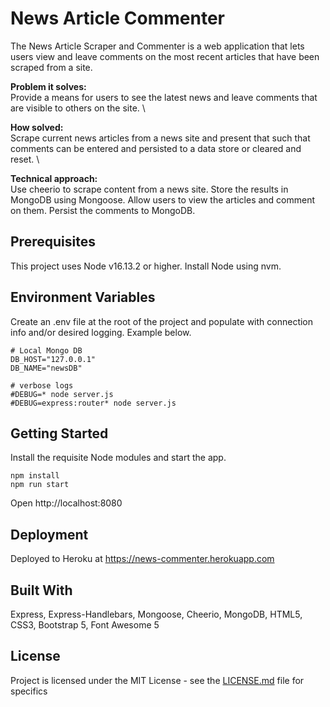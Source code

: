 # News Article Commenter

The News Article Scraper and Commenter is a web application that lets users view and leave comments on the most recent articles that have been scraped from a site.

**Problem it solves:** \
Provide a means for users to see the latest news and leave comments that are visible to others on the site. \

**How solved:** \
Scrape current news articles from a news site and present that such that comments can be entered and persisted to a data store or cleared and reset. \

**Technical approach:** \
Use cheerio to scrape content from a news site. Store the results in MongoDB using Mongoose. Allow users to view the articles and comment on them. Persist the comments to MongoDB.

## Prerequisites

This project uses Node v16.13.2 or higher. Install Node using nvm.

## Environment Variables

Create an .env file at the root of the project and populate with connection info and/or desired logging. Example below.

```
# Local Mongo DB
DB_HOST="127.0.0.1"
DB_NAME="newsDB"

# verbose logs
#DEBUG=* node server.js
#DEBUG=express:router* node server.js
```

## Getting Started

Install the requisite Node modules and start the app.

```
npm install
npm run start
```

Open http://localhost:8080

## Deployment

Deployed to Heroku at https://news-commenter.herokuapp.com

## Built With

Express, Express-Handlebars, Mongoose, Cheerio, MongoDB, HTML5, CSS3, Bootstrap 5, Font Awesome 5

## License

Project is licensed under the MIT License - see the [LICENSE.md](LICENSE.md) file for specifics
